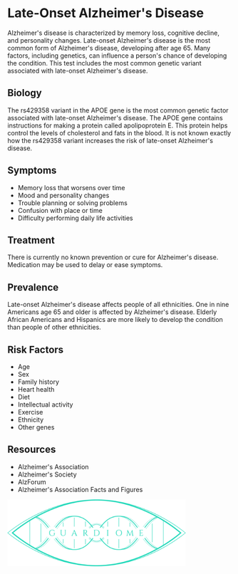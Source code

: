 # Late-Onset Alzheimer's Disease

Alzheimer's disease is characterized by memory loss, cognitive decline, and personality changes. Late-onset Alzheimer's disease is the most common form of Alzheimer's disease, developing after age 65. Many factors, including genetics, can influence a person's chance of developing the condition. This test includes the most common genetic variant associated with late-onset Alzheimer's disease.

## Biology

The rs429358 variant in the APOE gene is the most common genetic factor associated with late-onset Alzheimer's disease. The APOE gene contains instructions for making a protein called apolipoprotein E. This protein helps control the levels of cholesterol and fats in the blood. It is not known exactly how the rs429358 variant increases the risk of late-onset Alzheimer's disease.

## Symptoms

 * Memory loss that worsens over time
 * Mood and personality changes
 * Trouble planning or solving problems
 * Confusion with place or time
 * Difficulty performing daily life activities

## Treatment

There is currently no known prevention or cure for Alzheimer's disease. Medication may be used to delay or ease symptoms.

## Prevalence

Late-onset Alzheimer's disease affects people of all ethnicities. One in nine Americans age 65 and older is affected by Alzheimer's disease. Elderly African Americans and Hispanics are more likely to develop the condition than people of other ethnicities.

## Risk Factors

 * Age
 * Sex
 * Family history
 * Heart health
 * Diet
 * Intellectual activity
 * Exercise
 * Ethnicity
 * Other genes

## Resources

 * Alzheimer's Association
 * Alzheimer's Society
 * AlzForum
 * Alzheimer's Association Facts and Figures

<div>
    <img src="./media/guardiome-logo.png" align="center" width=400 height=150>
</div>
